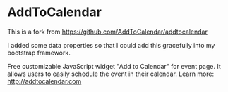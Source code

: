 AddToCalendar
=============

This is a fork from https://github.com/AddToCalendar/addtocalendar

I added some data properties so that I could add this gracefully into my bootstrap framework.

Free customizable JavaScript widget "Add to Calendar" for event page. It allows users to easily schedule the event in their calendar. Learn more: http://addtocalendar.com
